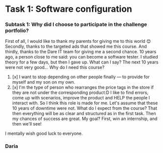 # **Task 1: Software configuration**

### Subtask 1: Why did I choose to participate in the challenge portfolio?

First of all, I would like to thank my parents for giving me to this world :blush: 
Secondly, thanks to the targeted ads that showed me this course.
And thirdly, thanks to the Dare IT team for giving me a second chance.
10 years ago, a person close to me said: you can become a software tester. I studied theory for a few days, 
but then I gave up. What can I say? The next 10 years were not very good...
Why do I need this course? 
1. [x] I want to stop depending on other people finally — to provide for myself and my son on my own.
2. [x] I'm the type of person who rearranges the price tags in the store if they are not under the corresponding product:D I like to find errors, come up with scenarios, improve the product and HELP the people I interact with. 
So I think this role is made for me. Let's assume that these 10 years of downtime were not.
What do I expect from the course? That then everything will be as clear and structured as in the first task. Then my chances of success are great.
My goal? First, win an internship, and then we'll see!

I mentally wish good luck to everyone.

### Daria